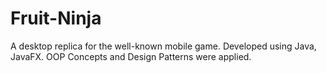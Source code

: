 # Fruit-Ninja
A desktop replica for the well-known mobile game.   Developed using Java, JavaFX. OOP Concepts and Design Patterns were applied.
